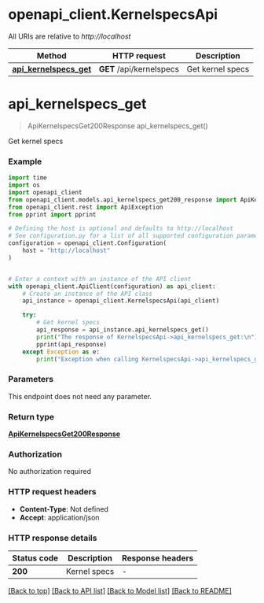 # openapi_client.KernelspecsApi

All URIs are relative to *http://localhost*

Method | HTTP request | Description
------------- | ------------- | -------------
[**api_kernelspecs_get**](KernelspecsApi.md#api_kernelspecs_get) | **GET** /api/kernelspecs | Get kernel specs


# **api_kernelspecs_get**
> ApiKernelspecsGet200Response api_kernelspecs_get()

Get kernel specs

### Example


```python
import time
import os
import openapi_client
from openapi_client.models.api_kernelspecs_get200_response import ApiKernelspecsGet200Response
from openapi_client.rest import ApiException
from pprint import pprint

# Defining the host is optional and defaults to http://localhost
# See configuration.py for a list of all supported configuration parameters.
configuration = openapi_client.Configuration(
    host = "http://localhost"
)


# Enter a context with an instance of the API client
with openapi_client.ApiClient(configuration) as api_client:
    # Create an instance of the API class
    api_instance = openapi_client.KernelspecsApi(api_client)

    try:
        # Get kernel specs
        api_response = api_instance.api_kernelspecs_get()
        print("The response of KernelspecsApi->api_kernelspecs_get:\n")
        pprint(api_response)
    except Exception as e:
        print("Exception when calling KernelspecsApi->api_kernelspecs_get: %s\n" % e)
```



### Parameters

This endpoint does not need any parameter.

### Return type

[**ApiKernelspecsGet200Response**](ApiKernelspecsGet200Response.md)

### Authorization

No authorization required

### HTTP request headers

 - **Content-Type**: Not defined
 - **Accept**: application/json

### HTTP response details

| Status code | Description | Response headers |
|-------------|-------------|------------------|
**200** | Kernel specs |  -  |

[[Back to top]](#) [[Back to API list]](../README.md#documentation-for-api-endpoints) [[Back to Model list]](../README.md#documentation-for-models) [[Back to README]](../README.md)

